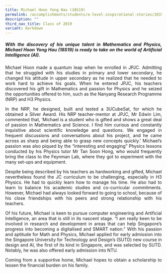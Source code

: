 ```yaml
---
title: Michael Hoon Yong Hau (18S19)
permalink: /accomplishments/students/a-level-inspirational-stories/2019/michael/
description: ""
third_nav_title: Class of 2019
variant: markdown
---
```

<div align="justify">
<h5>With the discovery of his unique talent in Mathematics and Physics, Michael Hoon Yong Hau (18S19) is ready to take on the world of Artificial Intelligence (AI).</h5>

<p>
Michael Hoon made a quantum leap when he enrolled in JPJC. Admitting that he struggled with his studies in primary and lower secondary, he changed his attitude in upper secondary as he realized that he needed to work hard to achieve his goals. When he entered JPJC, his teachers discovered his gift in Mathematics and passion for Physics and he seized the opportunities offered to him, such as the Nanyang Research Programme (NRP) and H3 Physics.</p>

<p>
In the NRP, he designed, built and tested a 3UCubeSat, for which he obtained a Silver Award. His NRP teacher-mentor at JPJC, Mr Edwin Lim, commented that, ‘Michael is a student who is gifted and shows a great deal of passion in Mathematics and Science. I find him curious and constantly inquisitive about scientific knowledge and questions. We engaged in frequent discussions and conversations about his project, and he came across as sharp and being able to grasp new concepts quickly.’ Michael’s passion was also piqued by the “interesting and engaging” Physics lessons conducted by his Physics tutor Mr Tan Soon Hong, who would frequently bring the class to the Feynman Lab, where they got to experiment with the many set-ups and equipment.</p>

<p>
Despite being described by his teachers as hardworking and gifted, Michael nevertheless found the JC curriculum to be challenging, especially in H3 Physics. He had to quickly learn how to manage his time. He also had to learn to balance his academic studies and co-curricular commitments. However, Michael had always looked forward to going to school, because of his close friendships with his peers and strong relationship with his teachers.</p>

<p>
Of his future, Michael is keen to pursue computer engineering and Artificial Intelligence, an area that is still in its nascent stage. “I am really keen to be involved in research and development in areas that can help Singapore’s progress into becoming a digitalised and SMART nation.” With his passion and aptitude for Math and Physics, Michael applied for early admission into the Singapore University for Technology and Design’s (SUTD) new course in design and AI, the first of its kind in Singapore, and was selected by SUTD. Notably, he was also offered early admission into NTU.</p>

<p>
Coming from a supportive home, Michael hopes to obtain a scholarship to lessen the financial burden on his family.</p></div>